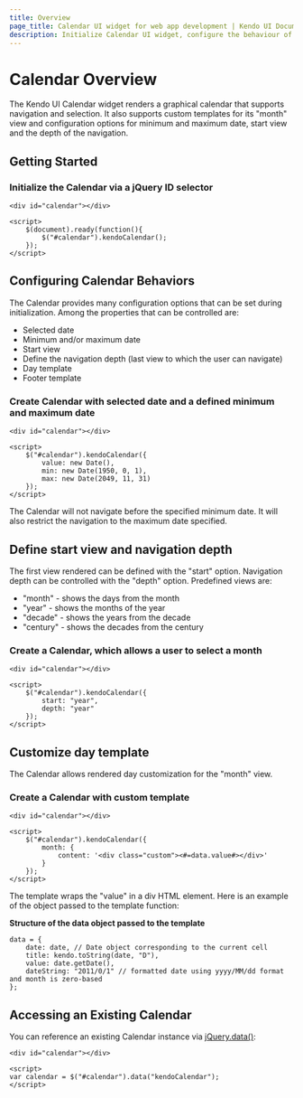 ```yaml
---
title: Overview
page_title: Calendar UI widget for web app development | Kendo UI Documentation
description: Initialize Calendar UI widget, configure the behaviour of the control and use a custom template.
---
```


# Calendar Overview

The Kendo UI Calendar widget renders a graphical calendar that supports
navigation and selection. It also supports custom templates for its
"month" view and configuration options for minimum and maximum date,
start view and the depth of the navigation.

## Getting Started


### Initialize the Calendar via a jQuery ID selector
    
    <div id="calendar"></div>
    
    <script>
        $(document).ready(function(){
            $("#calendar").kendoCalendar();
        });
    </script>

## Configuring Calendar Behaviors


The Calendar provides many configuration options that can be
set during initialization. Among the properties that can be
controlled are:


*   Selected date
*   Minimum and/or maximum date
*   Start view
*   Define the navigation depth (last view to which the user can
navigate)
*   Day template
*   Footer template
    
### Create Calendar with selected date and a defined minimum and maximum date
    
    <div id="calendar"></div>
    
    <script>
        $("#calendar").kendoCalendar({
            value: new Date(),
            min: new Date(1950, 0, 1),
            max: new Date(2049, 11, 31)
        });
    </script>

The Calendar will not navigate before the specified minimum
date. It will also restrict the navigation to the maximum date
specified.

## Define start view and navigation depth


The first view rendered can be defined with the "start" option.
Navigation depth can be controlled with the "depth" option. Predefined
views are:


*   "month" - shows the days from the month
*   "year" - shows the months of the year
*   "decade" - shows the years from the decade
*   "century" - shows the decades from the century

### Create a Calendar, which allows a user to select a month
    
    <div id="calendar"></div>
    
    <script>
        $("#calendar").kendoCalendar({
            start: "year",
            depth: "year"
        });
    </script>

## Customize day template


The Calendar allows rendered day customization for the "month" view.

### Create a Calendar with custom template
    
    <div id="calendar"></div>
    
    <script>
        $("#calendar").kendoCalendar({
            month: {
                content: '<div class="custom"><#=data.value#></div>'
            }
        });
    </script>

The template wraps the "value" in a div HTML element. Here is an
example of the object passed to the template function:

**Structure of the data object passed to the template**

    data = {
        date: date, // Date object corresponding to the current cell
        title: kendo.toString(date, "D"),
        value: date.getDate(),
        dateString: "2011/0/1" // formatted date using yyyy/MM/dd format and month is zero-based
    };

## Accessing an Existing Calendar


You can reference an existing Calendar instance via
[jQuery.data()](http://api.jquery.com/jQuery.data/):

    <div id="calendar"></div>
    
    <script>
    var calendar = $("#calendar").data("kendoCalendar");
    </script>

